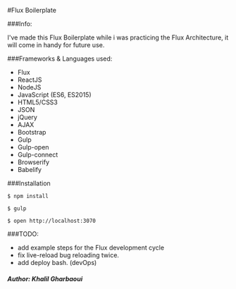 #Flux Boilerplate

###Info:

I've made this Flux Boilerplate while i was practicing the Flux Architecture, it will come in handy for future use.

###Frameworks & Languages used:

- Flux
- ReactJS
- NodeJS
- JavaScript (ES6, ES2015)
- HTML5/CSS3
- JSON
- jQuery
- AJAX
- Bootstrap
- Gulp
- Gulp-open
- Gulp-connect
- Browserify
- Babelify


###Installation

```
$ npm install

$ gulp

$ open http://localhost:3070

```

###TODO:

- add example steps for the Flux development cycle
- fix live-reload bug reloading twice.
- add deploy bash. (devOps)

##### Author: Khalil Gharbaoui
